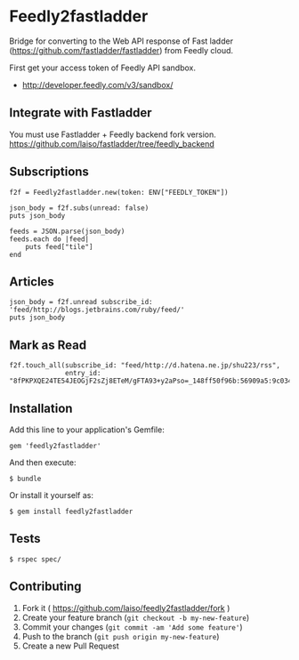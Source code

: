 # Feedly2fastladder

Bridge for converting to the Web API response of Fast ladder (https://github.com/fastladder/fastladder) from Feedly cloud.

First get your access token of Feedly API sandbox.

* http://developer.feedly.com/v3/sandbox/

## Integrate with Fastladder

You must use Fastladder + Feedly backend fork version.
https://github.com/laiso/fastladder/tree/feedly_backend

## Subscriptions

```ruby:
f2f = Feedly2fastladder.new(token: ENV["FEEDLY_TOKEN"])

json_body = f2f.subs(unread: false)
puts json_body
```

```ruby:
feeds = JSON.parse(json_body)
feeds.each do |feed|
	puts feed["tile"]
end
```

## Articles

```ruby:
json_body = f2f.unread subscribe_id: 'feed/http://blogs.jetbrains.com/ruby/feed/'
puts json_body
```

## Mark as Read

```ruby:
f2f.touch_all(subscribe_id: "feed/http://d.hatena.ne.jp/shu223/rss",
              entry_id: "8fPKPXQE24TE54JEOGjF2sZj8ETeM/gFTA93+y2aPso=_148ff50f96b:56909a5:9c034b5e")
```

## Installation

Add this line to your application's Gemfile:

    gem 'feedly2fastladder'

And then execute:

    $ bundle

Or install it yourself as:

    $ gem install feedly2fastladder

## Tests

    $ rspec spec/

## Contributing

1. Fork it ( https://github.com/laiso/feedly2fastladder/fork )
2. Create your feature branch (`git checkout -b my-new-feature`)
3. Commit your changes (`git commit -am 'Add some feature'`)
4. Push to the branch (`git push origin my-new-feature`)
5. Create a new Pull Request
